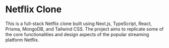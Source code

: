 # Netflix Clone 

This is a full-stack Netflix clone built using Next.js, TypeScript, React, Prisma, MongoDB, and Tailwind CSS. The project aims to replicate some of the core functionalities and design aspects of the popular streaming platform Netflix.
